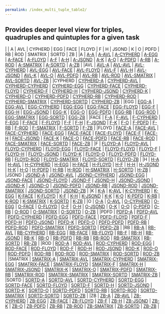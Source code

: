 ```yaml
---
permalink: /index_multi_tuple_table2/
---
```


## Provides deeper level view for triples, quadruples and quintuples for a given task

| | A | AVL | CYPHERD | EGG | FACE | FLOYD | F | H | JSOND | K | O | PDFD | RB | ROD | SMATRIX | SORTD | ZB |
|A | [A-A](../multi_tuple_combination_A-A/) | [A-AVL](../multi_tuple_combination_A-AVL/) | [A-CYPHERD](../multi_tuple_combination_A-CYPHERD/) | [A-EGG](../multi_tuple_combination_A-EGG/) | [A-FACE](../multi_tuple_combination_A-FACE/) | [A-FLOYD](../multi_tuple_combination_A-FLOYD/) | [A-F](../multi_tuple_combination_A-F/) | [A-H](../multi_tuple_combination_A-H/) | [A-JSOND](../multi_tuple_combination_A-JSOND/) | [A-K](../multi_tuple_combination_A-K/) | [A-O](../multi_tuple_combination_A-O/) | [A-PDFD](../multi_tuple_combination_A-PDFD/) | [A-RB](../multi_tuple_combination_A-RB/) | [A-ROD](../multi_tuple_combination_A-ROD/) | [A-SMATRIX](../multi_tuple_combination_A-SMATRIX/) | [A-SORTD](../multi_tuple_combination_A-SORTD/) | [A-ZB](../multi_tuple_combination_A-ZB/) |
|AVL | [AVL-A](../multi_tuple_combination_AVL-A/) | [AVL-AVL](../multi_tuple_combination_AVL-AVL/) | [AVL-CYPHERD](../multi_tuple_combination_AVL-CYPHERD/) | [AVL-EGG](../multi_tuple_combination_AVL-EGG/) | [AVL-FACE](../multi_tuple_combination_AVL-FACE/) | [AVL-FLOYD](../multi_tuple_combination_AVL-FLOYD/) | [AVL-F](../multi_tuple_combination_AVL-F/) | [AVL-H](../multi_tuple_combination_AVL-H/) | [AVL-JSOND](../multi_tuple_combination_AVL-JSOND/) | [AVL-K](../multi_tuple_combination_AVL-K/) | [AVL-O](../multi_tuple_combination_AVL-O/) | [AVL-PDFD](../multi_tuple_combination_AVL-PDFD/) | [AVL-RB](../multi_tuple_combination_AVL-RB/) | [AVL-ROD](../multi_tuple_combination_AVL-ROD/) | [AVL-SMATRIX](../multi_tuple_combination_AVL-SMATRIX/) | [AVL-SORTD](../multi_tuple_combination_AVL-SORTD/) | [AVL-ZB](../multi_tuple_combination_AVL-ZB/) |
|CYPHERD | [CYPHERD-A](../multi_tuple_combination_CYPHERD-A/)  | [CYPHERD-AVL](../multi_tuple_combination_CYPHERD-AVL/)  | [CYPHERD-CYPHERD](../multi_tuple_combination_CYPHERD-CYPHERD/)  | [CYPHERD-EGG](../multi_tuple_combination_CYPHERD-EGG/)  | [CYPHERD-FACE](../multi_tuple_combination_CYPHERD-FACE/)  | [CYPHERD-FLOYD](../multi_tuple_combination_CYPHERD-FLOYD/)  | [CYPHERD-F](../multi_tuple_combination_CYPHERD-F/)  | [CYPHERD-H](../multi_tuple_combination_CYPHERD-H/)  | [CYPHERD-JSOND](../multi_tuple_combination_CYPHERD-JSOND/)  | [CYPHERD-K](../multi_tuple_combination_CYPHERD-K/)  | [CYPHERD-O](../multi_tuple_combination_CYPHERD-O/)  | [CYPHERD-PDFD](../multi_tuple_combination_CYPHERD-PDFD/)  | [CYPHERD-RB](../multi_tuple_combination_CYPHERD-RB/)  | [CYPHERD-ROD](../multi_tuple_combination_CYPHERD-ROD/)  | [CYPHERD-SMATRIX](../multi_tuple_combination_CYPHERD-SMATRIX/)  | [CYPHERD-SORTD](../multi_tuple_combination_CYPHERD-SORTD/)  | [CYPHERD-ZB](../multi_tuple_combination_CYPHERD-ZB/) |
|EGG | [EGG-A](../multi_tuple_combination_EGG-A/)  | [EGG-AVL](../multi_tuple_combination_EGG-AVL/)  | [EGG-CYPHERD](../multi_tuple_combination_EGG-CYPHERD/)  | [EGG-EGG](../multi_tuple_combination_EGG-EGG/)  | [EGG-FACE](../multi_tuple_combination_EGG-FACE/)  | [EGG-FLOYD](../multi_tuple_combination_EGG-FLOYD/)  | [EGG-F](../multi_tuple_combination_EGG-F/)  | [EGG-H](../multi_tuple_combination_EGG-H/)  | [EGG-JSOND](../multi_tuple_combination_EGG-JSOND/)  | [EGG-K](../multi_tuple_combination_EGG-K/)  | [EGG-O](../multi_tuple_combination_EGG-O/)  | [EGG-PDFD](../multi_tuple_combination_EGG-PDFD/)  | [EGG-RB](../multi_tuple_combination_EGG-RB/)  | [EGG-ROD](../multi_tuple_combination_EGG-ROD/)  | [EGG-SMATRIX](../multi_tuple_combination_EGG-SMATRIX/)  | [EGG-SORTD](../multi_tuple_combination_EGG-SORTD/)  | [EGG-ZB](../multi_tuple_combination_EGG-ZB/) |
|FACE | [F-A](../multi_tuple_combination_F-A/)  | [F-AVL](../multi_tuple_combination_F-AVL/)  | [F-CYPHERD](../multi_tuple_combination_F-CYPHERD/)  | [F-EGG](../multi_tuple_combination_F-EGG/)  | [F-FACE](../multi_tuple_combination_F-FACE/)  | [F-FLOYD](../multi_tuple_combination_F-FLOYD/)  | [F-F](../multi_tuple_combination_F-F/)  | [F-H](../multi_tuple_combination_F-H/)  | [F-JSOND](../multi_tuple_combination_F-JSOND/)  | [F-K](../multi_tuple_combination_F-K/)  | [F-O](../multi_tuple_combination_F-O/)  | [F-PDFD](../multi_tuple_combination_F-PDFD/)  | [F-RB](../multi_tuple_combination_F-RB/)  | [F-ROD](../multi_tuple_combination_F-ROD/)  | [F-SMATRIX](../multi_tuple_combination_F-SMATRIX/)  | [F-SORTD](../multi_tuple_combination_F-SORTD/)  | [F-ZB](../multi_tuple_combination_F-ZB/) |
|FLOYD | [FACE-A](../multi_tuple_combination_FACE-A/)  | [FACE-AVL](../multi_tuple_combination_FACE-AVL/)  | [FACE-CYPHERD](../multi_tuple_combination_FACE-CYPHERD/)  | [FACE-EGG](../multi_tuple_combination_FACE-EGG/)  | [FACE-FACE](../multi_tuple_combination_FACE-FACE/)  | [FACE-FLOYD](../multi_tuple_combination_FACE-FLOYD/)  | [FACE-F](../multi_tuple_combination_FACE-F/)  | [FACE-H](../multi_tuple_combination_FACE-H/)  | [FACE-JSOND](../multi_tuple_combination_FACE-JSOND/)  | [FACE-K](../multi_tuple_combination_FACE-K/)  | [FACE-O](../multi_tuple_combination_FACE-O/)  | [FACE-PDFD](../multi_tuple_combination_FACE-PDFD/)  | [FACE-RB](../multi_tuple_combination_FACE-RB/)  | [FACE-ROD](../multi_tuple_combination_FACE-ROD/)  | [FACE-SMATRIX](../multi_tuple_combination_FACE-SMATRIX/)  | [FACE-SORTD](../multi_tuple_combination_FACE-SORTD/)  | [FACE-ZB](../multi_tuple_combination_FACE-ZB/) |
|F | [FLOYD-A](../multi_tuple_combination_FLOYD-A/)  | [FLOYD-AVL](../multi_tuple_combination_FLOYD-AVL/)  | [FLOYD-CYPHERD](../multi_tuple_combination_FLOYD-CYPHERD/)  | [FLOYD-EGG](../multi_tuple_combination_FLOYD-EGG/)  | [FLOYD-FACE](../multi_tuple_combination_FLOYD-FACE/)  | [FLOYD-FLOYD](../multi_tuple_combination_FLOYD-FLOYD/)  | [FLOYD-F](../multi_tuple_combination_FLOYD-F/)  | [FLOYD-H](../multi_tuple_combination_FLOYD-H/)  | [FLOYD-JSOND](../multi_tuple_combination_FLOYD-JSOND/)  | [FLOYD-K](../multi_tuple_combination_FLOYD-K/)  | [FLOYD-O](../multi_tuple_combination_FLOYD-O/)  | [FLOYD-PDFD](../multi_tuple_combination_FLOYD-PDFD/)  | [FLOYD-RB](../multi_tuple_combination_FLOYD-RB/)  | [FLOYD-ROD](../multi_tuple_combination_FLOYD-ROD/)  | [FLOYD-SMATRIX](../multi_tuple_combination_FLOYD-SMATRIX/)  | [FLOYD-SORTD](../multi_tuple_combination_FLOYD-SORTD/)  | [FLOYD-ZB](../multi_tuple_combination_FLOYD-ZB/) |
|H | [H-A](../multi_tuple_combination_H-A/)  | [H-AVL](../multi_tuple_combination_H-AVL/)  | [H-CYPHERD](../multi_tuple_combination_H-CYPHERD/)  | [H-EGG](../multi_tuple_combination_H-EGG/)  | [H-FACE](../multi_tuple_combination_H-FACE/)  | [H-FLOYD](../multi_tuple_combination_H-FLOYD/)  | [H-F](../multi_tuple_combination_H-F/)  | [H-H](../multi_tuple_combination_H-H/)  | [H-JSOND](../multi_tuple_combination_H-JSOND/)  | [H-K](../multi_tuple_combination_H-K/)  | [H-O](../multi_tuple_combination_H-O/)  | [H-PDFD](../multi_tuple_combination_H-PDFD/)  | [H-RB](../multi_tuple_combination_H-RB/)  | [H-ROD](../multi_tuple_combination_H-ROD/)  | [H-SMATRIX](../multi_tuple_combination_H-SMATRIX/)  | [H-SORTD](../multi_tuple_combination_H-SORTD/)  | [H-ZB](../multi_tuple_combination_H-ZB/) |
|JSOND | [JSOND-A](../multi_tuple_combination_JSOND-A/)  | [JSOND-AVL](../multi_tuple_combination_JSOND-AVL/)  | [JSOND-CYPHERD](../multi_tuple_combination_JSOND-CYPHERD/)  | [JSOND-EGG](../multi_tuple_combination_JSOND-EGG/)  | [JSOND-FACE](../multi_tuple_combination_JSOND-FACE/)  | [JSOND-FLOYD](../multi_tuple_combination_JSOND-FLOYD/)  | [JSOND-F](../multi_tuple_combination_JSOND-F/)  | [JSOND-H](../multi_tuple_combination_JSOND-H/)  | [JSOND-JSOND](../multi_tuple_combination_JSOND-JSOND/)  | [JSOND-K](../multi_tuple_combination_JSOND-K/)  | [JSOND-O](../multi_tuple_combination_JSOND-O/)  | [JSOND-PDFD](../multi_tuple_combination_JSOND-PDFD/)  | [JSOND-RB](../multi_tuple_combination_JSOND-RB/)  | [JSOND-ROD](../multi_tuple_combination_JSOND-ROD/) | [JSOND-SMATRIX](../multi_tuple_combination_JSOND-SMATRIX/) | [JSOND-SORTD](../multi_tuple_combination_JSOND-SORTD/) | [JSOND-ZB](../multi_tuple_combination_JSOND-ZB/) |
|K | [K-A](../multi_tuple_combination_K-AVL/) | [K-AVL](../multi_tuple_combination_K-A/) | [K-CYPHERD](../multi_tuple_combination_K-CYPHERD/) | [K-EGG](../multi_tuple_combination_K-EGG/) | [K-FACE](../multi_tuple_combination_K-FACE/) | [K-FLOYD](../multi_tuple_combination_K-FLOYD/) | [K-F](../multi_tuple_combination_K-F/) | [K-H](../multi_tuple_combination_K-H/) | [K-JSOND](../multi_tuple_combination_K-JSOND/) | [K-K](../multi_tuple_combination_K-K/) | [K-O](../multi_tuple_combination_K-O/) | [K-PDFD](../multi_tuple_combination_K-PDFD/) | [K-RB](../multi_tuple_combination_K-RB/) | [K-ROD](../multi_tuple_combination_K-ROD/) | [K-SMATRIX](../multi_tuple_combination_K-SMATRIX/) | [K-SORTD](../multi_tuple_combination_K-SORTD/) | [K-ZB](../multi_tuple_combination_K-ZB/) |
|O | [O-A](../multi_tuple_combination_O-AVL/) | [O-AVL](../multi_tuple_combination_O-A/) | [O-CYPHERD](../multi_tuple_combination_O-CYPHERD/) | [O-EGG](../multi_tuple_combination_O-EGG/) | [O-FACE](../multi_tuple_combination_O-FACE/) | [O-FLOYD](../multi_tuple_combination_O-FLOYD/) | [O-F](../multi_tuple_combination_O-F/) | [O-H](../multi_tuple_combination_O-H/) | [O-JSOND](../multi_tuple_combination_O-JSOND/) | [O-K](../multi_tuple_combination_O-K/) | [O-O](../multi_tuple_combination_O-O/) | [O-PDFD](../multi_tuple_combination_O-PDFD/) | [O-RB](../multi_tuple_combination_O-RB/) | [O-ROD](../multi_tuple_combination_O-ROD/) | [O-SMATRIX](../multi_tuple_combination_O-SMATRIX/) | [O-SORTD](../multi_tuple_combination_O-SORTD/) | [O-ZB](../multi_tuple_combination_O-ZB/) |
|PDFD | [PDFD-A](../multi_tuple_combination_PDFD-AVL/) | [PDFD-AVL](../multi_tuple_combination_PDFD-A/) | [PDFD-CYPHERD](../multi_tuple_combination_PDFD-CYPHERD/) | [PDFD-EGG](../multi_tuple_combination_PDFD-EGG/) | [PDFD-FACE](../multi_tuple_combination_PDFD-FACE/) | [PDFD-FLOYD](../multi_tuple_combination_PDFD-FLOYD/) | [PDFD-F](../multi_tuple_combination_PDFD-F/) | [PDFD-H](../multi_tuple_combination_PDFD-H/) | [PDFD-JSOND](../multi_tuple_combination_PDFD-JSOND/) | [PDFD-K](../multi_tuple_combination_PDFD-K/) | [PDFD-O](../multi_tuple_combination_PDFD-O/) | [PDFD-PDFD](../multi_tuple_combination_PDFD-PDFD/) | [PDFD-RB](../multi_tuple_combination_PDFD-RB/) | [PDFD-ROD](../multi_tuple_combination_PDFD-ROD/) | [PDFD-SMATRIX](../multi_tuple_combination_PDFD-SMATRIX/) | [PDFD-SORTD](../multi_tuple_combination_PDFD-SORTD/) | [PDFD-ZB](../multi_tuple_combination_PDFD-ZB/) |
|RB | [RB-A](../multi_tuple_combination_RB-AVL/) | [RB-AVL](../multi_tuple_combination_RB-A/) | [RB-CYPHERD](../multi_tuple_combination_RB-CYPHERD/) | [RB-EGG](../multi_tuple_combination_RB-EGG/) | [RB-FACE](../multi_tuple_combination_RB-FACE/) | [RB-FLOYD](../multi_tuple_combination_RB-FLOYD/) | [RB-F](../multi_tuple_combination_RB-F/) | [RB-H](../multi_tuple_combination_RB-H/) | [RB-JSOND](../multi_tuple_combination_RB-JSOND/) | [RB-K](../multi_tuple_combination_RB-K/) | [RB-O](../multi_tuple_combination_RB-O/) | [RB-PDFD](../multi_tuple_combination_RB-PDFD/) | [RB-RB](../multi_tuple_combination_RB-RB/) | [RB-ROD](../multi_tuple_combination_RB-ROD/) | [RB-SMATRIX](../multi_tuple_combination_RB-SMATRIX/) | [RB-SORTD](../multi_tuple_combination_RB-SORTD/) | [RB-ZB](../multi_tuple_combination_RB-ZB/) |
|ROD | [ROD-A](../multi_tuple_combination_ROD-AVL/) | [ROD-AVL](../multi_tuple_combination_ROD-A/) | [ROD-CYPHERD](../multi_tuple_combination_ROD-CYPHERD/) | [ROD-EGG](../multi_tuple_combination_ROD-EGG/) | [ROD-FACE](../multi_tuple_combination_ROD-FACE/) | [ROD-FLOYD](../multi_tuple_combination_ROD-FLOYD/) | [ROD-F](../multi_tuple_combination_ROD-F/) | [ROD-H](../multi_tuple_combination_ROD-H/) | [ROD-JSOND](../multi_tuple_combination_ROD-JSOND/) | [ROD-K](../multi_tuple_combination_ROD-K/) | [ROD-O](../multi_tuple_combination_ROD-O/) | [ROD-PDFD](../multi_tuple_combination_ROD-PDFD/) | [ROD-RB](../multi_tuple_combination_ROD-RB/) | [ROD-ROD](../multi_tuple_combination_ROD-ROD/) | [ROD-SMATRIX](../multi_tuple_combination_ROD-SMATRIX/) | [ROD-SORTD](../multi_tuple_combination_ROD-SORTD/) | [ROD-ZB](../multi_tuple_combination_ROD-ZB/) |
|SMATRIX | [SMATRIX-A](../multi_tuple_combination_SMATRIX-AVL/) | [SMATRIX-AVL](../multi_tuple_combination_SMATRIX-A/) | [SMATRIX-CYPHERD](../multi_tuple_combination_SMATRIX-CYPHERD/) | [SMATRIX-EGG](../multi_tuple_combination_SMATRIX-EGG/) | [SMATRIX-FACE](../multi_tuple_combination_SMATRIX-FACE/) | [SMATRIX-FLOYD](../multi_tuple_combination_SMATRIX-FLOYD/) | [SMATRIX-F](../multi_tuple_combination_SMATRIX-F/) | [SMATRIX-H](../multi_tuple_combination_SMATRIX-H/) | [SMATRIX-JSOND](../multi_tuple_combination_SMATRIX-JSOND/) | [SMATRIX-K](../multi_tuple_combination_SMATRIX-K/) | [SMATRIX-O](../multi_tuple_combination_SMATRIX-O/) | [SMATRIX-PDFD](../multi_tuple_combination_SMATRIX-PDFD/) | [SMATRIX-RB](../multi_tuple_combination_SMATRIX-RB/) | [SMATRIX-ROD](../multi_tuple_combination_SMATRIX-ROD/) | [SMATRIX-SMATRIX](../multi_tuple_combination_SMATRIX-SMATRIX/) | [SMATRIX-SORTD](../multi_tuple_combination_SMATRIX-SORTD/) | [SMATRIX-ZB](../multi_tuple_combination_SMATRIX-ZB/) |
|SORTD | [SORTD-A](../multi_tuple_combination_SORTD-AVL/) | [SORTD-AVL](../multi_tuple_combination_SORTD-A/) | [SORTD-CYPHERD](../multi_tuple_combination_SORTD-CYPHERD/) | [SORTD-EGG](../multi_tuple_combination_SORTD-EGG/) | [SORTD-FACE](../multi_tuple_combination_SORTD-FACE/) | [SORTD-FLOYD](../multi_tuple_combination_SORTD-FLOYD/) | [SORTD-F](../multi_tuple_combination_SORTD-F/) | [SORTD-H](../multi_tuple_combination_SORTD-H/) | [SORTD-JSOND](../multi_tuple_combination_SORTD-JSOND/) | [SORTD-K](../multi_tuple_combination_SORTD-K/) | [SORTD-O](../multi_tuple_combination_SORTD-O/) | [SORTD-PDFD](../multi_tuple_combination_SORTD-PDFD/) | [SORTD-RB](../multi_tuple_combination_SORTD-RB/) | [SORTD-ROD](../multi_tuple_combination_SORTD-ROD/) | [SORTD-SMATRIX](../multi_tuple_combination_SORTD-SMATRIX/) | [SORTD-SORTD](../multi_tuple_combination_SORTD-SORTD/) | [SORTD-ZB](../multi_tuple_combination_SORTD-ZB/) |
|ZB | [ZB-A](../multi_tuple_combination_ZB-AVL/) | [ZB-AVL](../multi_tuple_combination_ZB-A/) | [ZB-CYPHERD](../multi_tuple_combination_ZB-CYPHERD/) | [ZB-EGG](../multi_tuple_combination_ZB-EGG/) | [ZB-FACE](../multi_tuple_combination_ZB-FACE/) | [ZB-FLOYD](../multi_tuple_combination_ZB-FLOYD/) | [ZB-F](../multi_tuple_combination_ZB-F/) | [ZB-H](../multi_tuple_combination_ZB-H/) | [ZB-JSOND](../multi_tuple_combination_ZB-JSOND/) | [ZB-K](../multi_tuple_combination_ZB-K/) | [ZB-O](../multi_tuple_combination_ZB-O/) | [ZB-PDFD](../multi_tuple_combination_ZB-PDFD/) | [ZB-RB](../multi_tuple_combination_ZB-RB/) | [ZB-ROD](../multi_tuple_combination_ZB-ROD/) | [ZB-SMATRIX](../multi_tuple_combination_ZB-SMATRIX/) | [ZB-SORTD](../multi_tuple_combination_ZB-SORTD/) | [ZB-ZB](../multi_tuple_combination_ZB-ZB/) |
